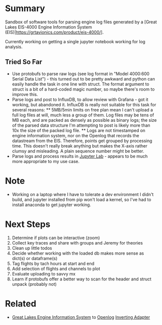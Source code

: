 
# Summary
Sandbox of software tools for parsing engine log files generated by a [Great Lakes EIS-4000 Engine Information System (EIS)|https://grtavionics.com/product/eis-4000/].

Currently working on getting a single jupyter notebook working for log analysis.

## Tried So Far
* Use protobufs to parse raw logs (see log format in "Model 4000:600 Serial Data List") - this turned out to be pretty awkward and python can easily handle the task in one line with struct. The format argument to struct is a bit of a hard-coded magic number, so maybe there's room to improve this.
* Parse logs and post to InfluxDB, to allow review with Grafana - got it working, but abandoned it. InfluxDB is really not suitable for this task for several reasons:
** 5MB/5min limits on free plan mean I can't upload a full log files at will, much less a group of them. Log files may be tens of MB each, and are packed as densely as possible as binary logs; the size of the parsed data structure I'm attempting to post is likely more than 10x the size of the packed log file.
** Logs are not timestamped on engine information system, nor on the Openlog that records the datastream from the EIS. Therefore, points get grouped by processing time. This doesn't really break anything but makes the X-axis rather clumsy and misleading. A plain sequence number might be better. 
* Parse logs and process results in [Jupyter Lab](https://jupyter.org/install) - appears to be much more appropriate to my use case. 

# Note
* Working on a laptop where I have to tolerate a dev environment I didn't build, and jupyter installed from pip won't load a kernel, so I've had to install anaconda to get jupyter working. 

# Next Steps
1. Determine if plots can be interactive (zoom)
1. Collect key traces and share with groups and Jeremy for theories
1. Clean up little todos
1. Decide whether working with the loaded db makes more sense as dict(s) or dataframe(s)
1. Tag flights by tach hours at start and end
1. Add selection of flights and channels to plot
1. Evaluate uploading to savvy mx
1. Learn if protobufs offer a better way to scan for the header and struct unpack (probably not)

# Related
* [Great Lakes Engine Information System](https://grtavionics.com/product/eis-4000/) to [Openlog](https://www.sparkfun.com/products/13712) [Inverting Adapter](https://github.com/ersatzavian/EIS_Inverting_Adapter)